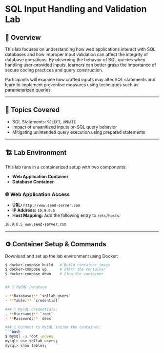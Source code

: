 # **SQL Input Handling and Validation Lab**

## 📌 Overview  
This lab focuses on understanding how web applications interact with SQL databases and how improper input validation can affect the integrity of database operations. By observing the behavior of SQL queries when handling user-provided inputs, learners can better grasp the importance of secure coding practices and query construction.

Participants will examine how crafted inputs may alter SQL statements and learn to implement preventive measures using techniques such as parameterized queries.

---

## 🔹 Topics Covered

- SQL Statements: `SELECT`, `UPDATE`  
- Impact of unsanitized inputs on SQL query behavior  
- Mitigating unintended query execution using prepared statements  

---

## 🏗️ Lab Environment

This lab runs in a containerized setup with two components:

- **Web Application Container**  
- **Database Container**

### 🌐 Web Application Access  
- **URL:** `http://www.seed-server.com`  
- **IP Address:** `10.9.0.5`  
- **Host Mapping:** Add the following entry to `/etc/hosts`:  
```bash
10.9.0.5 www.seed-server.com

  ```

---
## ⚙️ Container Setup & Commands
Download and set up the lab environment using Docker:

```bash
$ docker-compose build   # Build container image
$ docker-compose up      # Start the container
$ docker-compose down    # Stop the container


## 🗄️ MySQL Database

- **Database:** `sqllab_users`
- **Table:** `credential`

### 🔹 MySQL Credentials:
- **Username:** `root`
- **Password:** `dees`

### 🔹 Connect to MySQL inside the container:
```bash
$ mysql -u root -pdees
mysql> use sqllab_users;
mysql> show tables;

